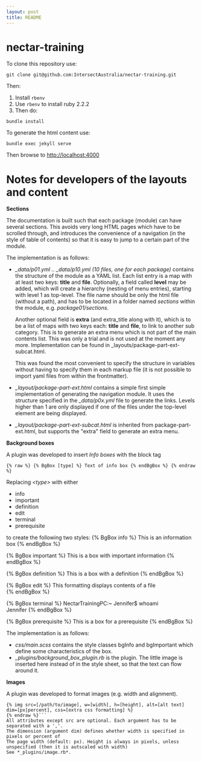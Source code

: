 ```yaml
---
layout: post
title: README 
---
```


# nectar-training

To clone this repository use:

```git clone git@github.com:IntersectAustralia/nectar-training.git```

Then:


1. Install ```rbenv```
2. Use ```rbenv``` to install ruby 2.2.2
3. Then do:

```bundle install```

To generate the html content use:

```bundle exec jekyll serve```

Then browse to [http://localhost:4000](http://localhost:4000)


# Notes for developers of the layouts and content

**Sections** 

The documentation is built such that each package (module) can have
several sections. This avoids very long HTML pages which have to be
scrolled through, and introduces the convenience of a navigation (in
the style of table of contents) so that it is easy to jump to a certain
part of the module.

The implementation is as follows:

- *_data/p01.yml .. _data/p10.yml (10 files, one for each package)* contains the structure of the
  module as a YAML list. Each list entry is a map with at least two keys: **title** and **file**.
  Optionally, a field called **level** may be added, which will create a hierarchy (nesting of menu entries),
  starting with level 1 as top-level.
  The file name should be only the html file (without a path), and has to be located in a folder
  named *sections* within the module, e.g. *package01/sections*.    

   Another optional field is **extra** (and extra_title along with it), which is to be a list of maps with two keys each: **title** and **file**, to link to another sub category. This is to generate an extra menu which is not part of the main contents list. This was only a trial and is not used at the moment any more. Implementation can be found in _layouts/package-part-ext-subcat.html.    

    This was found the most convenient to specify the structure in variables without having to specify them
  in each markup file (it is not possible to import yaml files from within the frontmatter).

- *_layout/package-part-ext.html* contains a simple first simple implementation of generating the
  navigation module. It uses the structure specified in the *_data/p0x.yml* file to generate the links.
  Levels higher than 1 are only displayed if one of the files under the top-level element are being displayed.

- *_layout/package-part-ext-subcat.html* is inherited from package-part-ext.html, but supports the "extra" field to generate an extra menu.

**Background boxes**

A plugin was developed to insert *Info boxes* with the block tag
 
```{% raw %} {% BgBox [type] %} Text of info box {% endBgBox %} {% endraw %}```
  
Replacing *&lt;type&gt;* with either

* info
* important 
* definition
* edit
* terminal
* prerequisite

to create the following two styles:
{% BgBox info %}
This is an information box 
{% endBgBox %}

{% BgBox important %} 
This is a box with important information 
{% endBgBox %}

{% BgBox definition %} 
This is a box with a definition 
{% endBgBox %}

{% BgBox edit %}
This formatting displays contents of a file   
{% endBgBox %}

{% BgBox terminal %}
NectarTrainingPC:~ Jennifer$ whoami    
Jennifer
{% endBgBox %}

{% BgBox prerequisite %}
This is a box for a prerequisite
{% endBgBox %}


The implementation is as follows:
 
  - *css/main.scss* contains the style classes bgInfo and bgImportant which define some characteristics of the box.
  - *_plugins/background_box_plugin.rb* is the plugin. The little image is inserted here instead of in the style sheet, so that the text can flow around it.


**Images**

A plugin was developed to format images (e.g. width and alignment).     
```{% raw %} 
{% img src=[/path/to/image], w=[width], h=[height], alt=[alt text] dim=[px|percent], css=[extra css formatting] %}
{% endraw %}```    
All attributes except src are optional. Each argument has to be separated with a ','.
The dimension (argument dim) defines whether width is specified in pixels or percent of 
The page width (default: px). Height is always in pixels, unless unspecified (then it is autscaled with width)    
See *_plugins/image.rb*.


